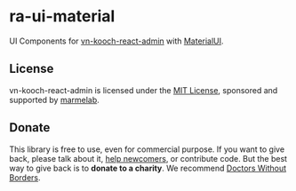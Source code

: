 # ra-ui-material

UI Components for [vn-kooch-react-admin](https://marmelab.com/vn-kooch-react-admin/) with [MaterialUI](https://material-ui.com/).

## License

vn-kooch-react-admin is licensed under the [MIT License](https://github.com/marmelab/vn-kooch-react-admin/blob/master/LICENSE.md), sponsored and supported by [marmelab](http://marmelab.com).

## Donate

This library is free to use, even for commercial purpose. If you want to give back, please talk about it, [help newcomers](https://stackoverflow.com/questions/tagged/vn-kooch-react-admin), or contribute code. But the best way to give back is to **donate to a charity**. We recommend [Doctors Without Borders](http://www.doctorswithoutborders.org/).
